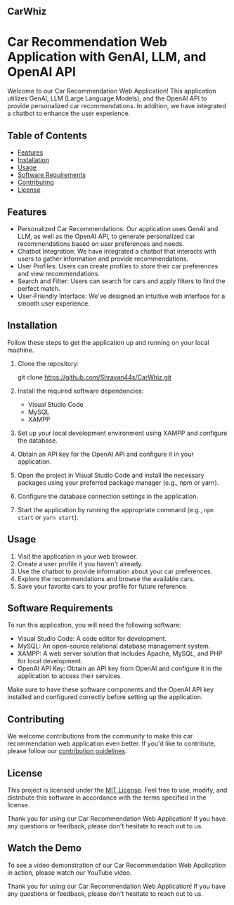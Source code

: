 ## CarWhiz
# Car Recommendation Web Application with GenAI, LLM, and OpenAI API

Welcome to our Car Recommendation Web Application! This application utilizes GenAI, LLM (Large Language Models), and the OpenAI API to provide personalized car recommendations. In addition, we have integrated a chatbot to enhance the user experience.

## Table of Contents
- [Features](#features)
- [Installation](#installation)
- [Usage](#usage)
- [Software Requirements](#software-requirements)
- [Contributing](#contributing)
- [License](#license)

## Features
- Personalized Car Recommendations: Our application uses GenAI and LLM, as well as the OpenAI API, to generate personalized car recommendations based on user preferences and needs.
- Chatbot Integration: We have integrated a chatbot that interacts with users to gather information and provide recommendations.
- User Profiles: Users can create profiles to store their car preferences and view recommendations.
- Search and Filter: Users can search for cars and apply filters to find the perfect match.
- User-Friendly Interface: We've designed an intuitive web interface for a smooth user experience.

## Installation
Follow these steps to get the application up and running on your local machine.

1. Clone the repository:

   
   git clone https://github.com/Shravan44s/CarWhiz.git
   

2. Install the required software dependencies:
   - Visual Studio Code
   - MySQL
   - XAMPP

3. Set up your local development environment using XAMPP and configure the database.

4. Obtain an API key for the OpenAI API and configure it in your application.

5. Open the project in Visual Studio Code and install the necessary packages using your preferred package manager (e.g., npm or yarn).

6. Configure the database connection settings in the application.

7. Start the application by running the appropriate command (e.g., `npm start` or `yarn start`).

## Usage
1. Visit the application in your web browser.
2. Create a user profile if you haven't already.
3. Use the chatbot to provide information about your car preferences.
4. Explore the recommendations and browse the available cars.
5. Save your favorite cars to your profile for future reference.

## Software Requirements
To run this application, you will need the following software:

- Visual Studio Code: A code editor for development.
- MySQL: An open-source relational database management system.
- XAMPP: A web server solution that includes Apache, MySQL, and PHP for local development.
- OpenAI API Key: Obtain an API key from OpenAI and configure it in the application to access their services.
  

Make sure to have these software components and the OpenAI API key installed and configured correctly before setting up the application.

## Contributing
We welcome contributions from the community to make this car recommendation web application even better. If you'd like to contribute, please follow our [contribution guidelines](CONTRIBUTING.md).

## License
This project is licensed under the [MIT License](LICENSE). Feel free to use, modify, and distribute this software in accordance with the terms specified in the license.

Thank you for using our Car Recommendation Web Application! If you have any questions or feedback, please don't hesitate to reach out to us.
## Watch the Demo
To see a video demonstration of our Car Recommendation Web Application in action, please watch our YouTube video.

Thank you for using our Car Recommendation Web Application! If you have any questions or feedback, please don't hesitate to reach out to us.
